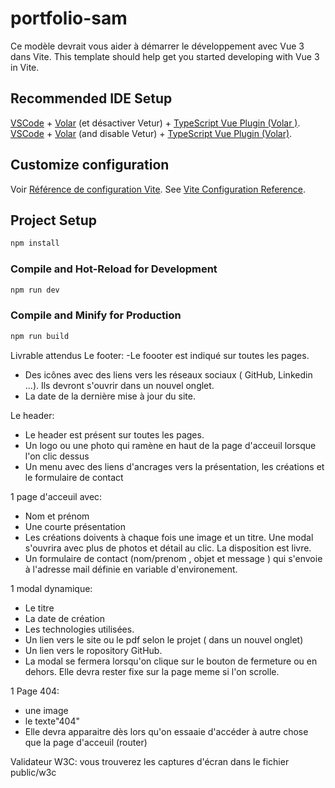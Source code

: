 # portfolio-sam
Ce modèle devrait vous aider à démarrer le développement avec Vue 3 dans Vite.
This template should help get you started developing with Vue 3 in Vite.

## Recommended IDE Setup
[VSCode](https://code.visualstudio.com/) + [Volar](https://marketplace.visualstudio.com/items?itemName=Vue.volar) (et désactiver Vetur) + [TypeScript Vue Plugin (Volar )](https://marketplace.visualstudio.com/items?itemName=Vue.vscode-typescript-vue-plugin).
[VSCode](https://code.visualstudio.com/) + [Volar](https://marketplace.visualstudio.com/items?itemName=Vue.volar) (and disable Vetur) + [TypeScript Vue Plugin (Volar)](https://marketplace.visualstudio.com/items?itemName=Vue.vscode-typescript-vue-plugin).

## Customize configuration
Voir [Référence de configuration Vite](https://vitejs.dev/config/).
See [Vite Configuration Reference](https://vitejs.dev/config/).

## Project Setup

```sh
npm install
```

### Compile and Hot-Reload for Development

```sh
npm run dev
```

### Compile and Minify for Production

```sh
npm run build
```


Livrable attendus
Le footer: 
  -Le foooter est indiqué sur toutes les pages.
  - Des icônes avec des liens vers les réseaux sociaux ( GitHub, Linkedin ...). Ils devront s'ouvrir dans un nouvel onglet.
  - La date de la dernière mise à jour du site.

Le header:
  - Le header est présent sur toutes les pages.
  - Un logo ou une photo qui ramène en haut de la page d'acceuil lorsque l'on clic dessus
  - Un menu avec des liens d'ancrages vers la présentation, les créations et le formulaire de contact

1 page d'acceuil avec:
  - Nom et prénom
  - Une courte présentation
  - Les  créations doivents à chaque fois une image et un titre. Une modal s'ouvrira avec plus de photos  et détail au clic. La disposition est livre.
  - Un formulaire de contact (nom/prenom , objet et message )  qui s'envoie à l'adresse mail définie en variable d'environement.

1 modal dynamique:
  - Le titre
  - La date de création
  - Les technologies utilisées.
  - Un lien vers le site ou le pdf selon le projet ( dans un nouvel onglet)
  - Un lien vers le ropository GitHub.
  - La modal se fermera lorsqu'on clique sur le bouton de fermeture ou en dehors. Elle devra rester fixe sur la page meme si l'on scrolle.

1 Page 404:
  - une image
  - le texte"404"
  - Elle devra apparaitre dès lors qu'on essaaie d'accéder à autre chose que la page d'acceuil (router)

Validateur W3C: vous trouverez les captures d'écran dans le fichier public/w3c 

